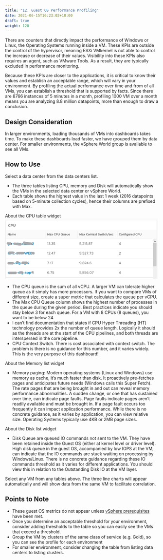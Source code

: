 ```yaml
---
title: "12. Guest OS Performance Profiling"
date: 2021-06-15T16:23:02+10:00
draft: true
weight: 120
---
```


There are counters that directly impact the performance of Windows or Linux, the Operating Systems running inside a VM. These KPIs are outside the control of the hypervisor, meaning ESXi VMkernel is not able to control the increase or decrease of their values. Visibility into these KPIs also requires an agent, such as VMware Tools. As a result, they are typically excluded in performance monitoring. 

Because these KPIs are closer to the applications, it is critical to know their values and establish an acceptable range, which will vary in your environment. By profiling the actual performance over time and from of all VMs, you can establish a threshold that is supported by facts. Since there are 8766 instances of 5 minutes in a month, profiling 1000 VM over a month means you are analyzing 8.8 million datapoints, more than enough to draw a conclusion.

## Design Consideration

In larger environments, loading thousands of VMs into dashboards takes time. To make these dashboards load faster, we have grouped them by data center. For smaller environments, the vSphere World group is available to see all VMs.

## How to Use

Select a data center from the data centers list. 
- The three tables listing CPU, memory and Disk will automatically show the VMs in the selected data center or vSphere World. 
- Each table shows the highest value in the last 1 week (2016 datapoints based on 5-minute collection cycles), hence their columns are prefixed with Max.

About the CPU table widget
![](3.2.12-fig-1.png)
- The CPU queue is the sum of all vCPU. A larger VM can tolerate higher queue as it simply has more processors. If you want to compare VMs of different size, create a super metric that calculates the queue per vCPU. 
- The Max CPU Queue column shows the highest number of processes in the queue during the given period. Best practices indicate you should stay below 3 for each queue. For a VM with 8 CPUs (8 queues), you want to be below 24. 
- I can’t find documentation that states if CPU Hyper Threading (HT) technology provides 2x the number of queue length. Logically it should as the threads are at the start of the CPU pipelines, and both threads are interspersed in the core pipeline. 
- CPU Context Switch. There is cost associated with context switch. The problem is there is no guidance for this number, and it varies widely. This is the very purpose of this dashboard!

About the Memory list widget
- Memory paging: Modern operating systems (Linux and Windows) use memory as cache, it’s much faster than disk. It proactively pre-fetches pages and anticipates future needs (Windows calls this Super Fetch). The rate pages that are being brought in and out can reveal memory performance abnormalities. A sudden change, or one that has sustained over time, can indicate page faults. Page faults indicate pages aren’t readily available and must be brought in. If a page fault occurs too frequently it can impact application performance. While there is no concrete guidance, as it varies by application, you can view relative size. Operating Systems typically use 4KB or 2MB page sizes.

About the Disk list widget
- Disk Queue are queued IO commands not sent to the VM. They have been retained inside the Guest OS (either at kernel level or driver level). High disk queue in the guest OS, accompanied by low IOPS at the VM, can indicate that the IO commands are stuck waiting on processing by Windows/Linux. There is no concrete guidance regarding these IO commands threshold as it varies for different applications. You should view this in relation to the Outstanding Disk IO at the VM layer.

Select any VM from any tables above. The three line charts will appear automatically and will show data from the same VM to facilitate correlation.

## Points to Note

- These guest OS metrics do not appear unless [vSphere prerequisites](https://kb.vmware.com/s/article/55697) have been met. 
- Once you determine an acceptable threshold for your environment, consider adding thresholds to the table so you can easily see the VMs that exceed a threshold.
- Group the VM by clusters of the same class of service (e.g. Gold), so you can see the profile for each environment
- For smaller environment, consider changing the table from listing data centers to listing clusters.